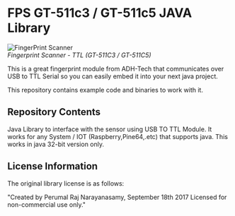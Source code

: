 FPS GT-511c3 / GT-511c5  JAVA Library
=========================
![FingerPrint Scanner](https://dlnmh9ip6v2uc.cloudfront.net/images/products/1/1/7/9/2/11792-01_medium.jpg)  
*Fingerprint Scanner - TTL (GT-511C3 / GT-511C5)*

This is a great fingerprint module from ADH-Tech that communicates over USB to TTL Serial so you can easily embed it into your next java project.

This repository contains example code and binaries to work with it.

Repository Contents
-------------------
Java Library  to interface with the sensor using USB TO TTL Module. It works for any System / IOT (Raspberry,Pine64,.etc) that supports java. This works in java 32-bit version only.

License Information
-------------------

The original library license is as follows:

"Created by Perumal Raj Narayanasamy, September 18th 2017
	Licensed for non-commercial use only."
